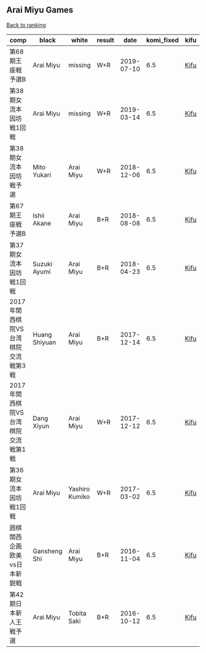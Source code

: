 ## Arai Miyu Games

[Back to ranking](index.md)




| **comp** | **black** | **white** | **result** | **date** | **komi_fixed** | **kifu** | 
| --- | --- | --- | --- | --- | --- | --- |
| 第68期王座戦予選B | Arai Miyu | missing | W+R | 2019-07-10 | 6.5 | [Kifu](https://kifudepot.net/kifucontents.php?id=QEXB24qhkhL6Z0REO6vjvg%3D%3D) | 
| 第38期女流本因坊戦1回戦 | Arai Miyu | missing | W+R | 2019-03-14 | 6.5 | [Kifu](https://kifudepot.net/kifucontents.php?id=26lZo3yFLZKK9S9anOf80Q%3D%3D) | 
| 第38期女流本因坊戦予選 | Mito Yukari | Arai Miyu | W+R | 2018-12-06 | 6.5 | [Kifu](https://kifudepot.net/kifucontents.php?id=8TwmOrXixLc6dLbYYnj9JA%3D%3D) | 
| 第67期王座戦予選B | Ishii Akane | Arai Miyu | B+R | 2018-08-08 | 6.5 | [Kifu](https://kifudepot.net/kifucontents.php?id=0WRIBJVDvbQOHPuO9UOcCQ%3D%3D) | 
| 第37期女流本因坊戦1回戦 | Suzuki Ayumi | Arai Miyu | B+R | 2018-04-23 | 6.5 | [Kifu](https://kifudepot.net/kifucontents.php?id=DN%2FL5UR%2Bt209tmydXAfHHQ%3D%3D) | 
| 2017年関西棋院VS台湾棋院交流戦第3戦 | Huang Shiyuan | Arai Miyu | B+R | 2017-12-14 | 6.5 | [Kifu](https://kifudepot.net/kifucontents.php?id=J5D49yYHCOWQejGXaqp1jQ%3D%3D) | 
| 2017年関西棋院VS台湾棋院交流戦第1戦 | Dang Xiyun | Arai Miyu | W+R | 2017-12-12 | 6.5 | [Kifu](https://kifudepot.net/kifucontents.php?id=%2BMqysuVMZNo1Tk1nKFBfpw%3D%3D) | 
| 第36期女流本因坊戦1回戦 | Arai Miyu | Yashiro Kumiko | W+R | 2017-03-02 | 6.5 | [Kifu](https://kifudepot.net/kifucontents.php?id=xDq2xvctnJXAQvvKoJEmfg%3D%3D) | 
| 囲棋関西企画欧美vs日本新鋭戦 | Gansheng Shi | Arai Miyu | B+R | 2016-11-04 | 6.5 | [Kifu](https://kifudepot.net/kifucontents.php?id=xHKdBkXLFtjThQmfSMaJYw%3D%3D) | 
| 第42期日本新人王戦予選 | Arai Miyu | Tobita Saki | B+R | 2016-10-12 | 6.5 | [Kifu](https://kifudepot.net/kifucontents.php?id=UfRo0Uom9dn67GIMMCpPfw%3D%3D) |




